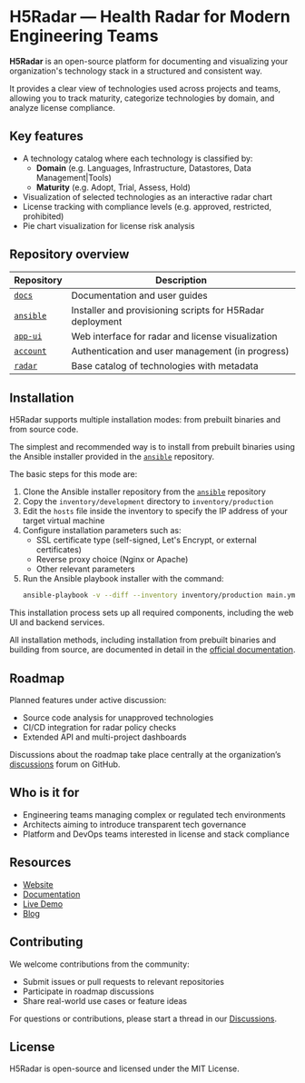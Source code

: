 # H5Radar — Health Radar for Modern Engineering Teams

**H5Radar** is an open-source platform for documenting and visualizing your organization's technology stack in a structured and consistent way.

It provides a clear view of technologies used across projects and teams, allowing you to track maturity, categorize technologies by domain, and analyze license compliance.

## Key features

- A technology catalog where each technology is classified by:
    - **Domain** (e.g. Languages, Infrastructure, Datastores, Data Management|Tools)
    - **Maturity** (e.g. Adopt, Trial, Assess, Hold)
- Visualization of selected technologies as an interactive radar chart
- License tracking with compliance levels (e.g. approved, restricted, prohibited)
- Pie chart visualization for license risk analysis

## Repository overview

| Repository                                   | Description                                                  |
|----------------------------------------------|--------------------------------------------------------------|
| [`docs`](https://github.com/h5radar/docs)              | Documentation and user guides                                |
| [`ansible`](https://github.com/h5radar/ansible)        | Installer and provisioning scripts for H5Radar deployment     |
| [`app-ui`](https://github.com/h5radar/app-ui)          | Web interface for radar and license visualization             |
| [`account`](https://github.com/h5radar/account)        | Authentication and user management (in progress)              |
| [`radar`](https://github.com/h5radar/radar)            | Base catalog of technologies with metadata                    |

## Installation

H5Radar supports multiple installation modes: from prebuilt binaries and from source code.

The simplest and recommended way is to install from prebuilt binaries using the Ansible installer provided in the [`ansible`](https://github.com/h5radar/ansible) repository.

The basic steps for this mode are:

1. Clone the Ansible installer repository from the [`ansible`](https://github.com/h5radar/ansible) repository
2. Copy the `inventory/development` directory to `inventory/production`
3. Edit the `hosts` file inside the inventory to specify the IP address of your target virtual machine
4. Configure installation parameters such as:
    - SSL certificate type (self-signed, Let's Encrypt, or external certificates)
    - Reverse proxy choice (Nginx or Apache)
    - Other relevant parameters
5. Run the Ansible playbook installer with the command:
   ```bash
   ansible-playbook -v --diff --inventory inventory/production main.yml
   ```

This installation process sets up all required components, including the web UI and backend services.

All installation methods, including installation from prebuilt binaries and building from source, are documented in detail in the [official documentation](https://docs.h5radar.com/).

## Roadmap

Planned features under active discussion:

- Source code analysis for unapproved technologies
- CI/CD integration for radar policy checks
- Extended API and multi-project dashboards

Discussions about the roadmap take place centrally at the organization’s [discussions](https://github.com/orgs/h5radar/discussions) forum on GitHub.

## Who is it for

- Engineering teams managing complex or regulated tech environments
- Architects aiming to introduce transparent tech governance
- Platform and DevOps teams interested in license and stack compliance

## Resources

- [Website](https://www.h5radar.com)
- [Documentation](https://docs.h5radar.com)
- [Live Demo](https://app.h5radar.com)
- [Blog](https://blog.h5radar.com)

## Contributing

We welcome contributions from the community:

- Submit issues or pull requests to relevant repositories
- Participate in roadmap discussions
- Share real-world use cases or feature ideas

For questions or contributions, please start a thread in our [Discussions](https://github.com/orgs/h5radar/discussions).

## License

H5Radar is open-source and licensed under the MIT License.
